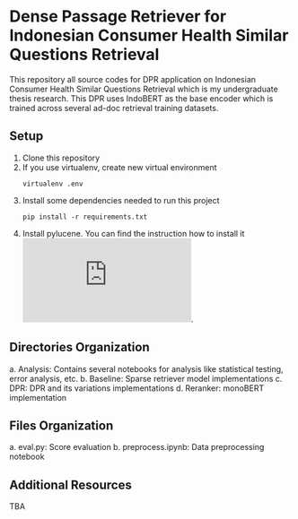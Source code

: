 # Dense Passage Retriever for Indonesian Consumer Health Similar Questions Retrieval

This repository all source codes for DPR application on Indonesian Consumer Health Similar Questions Retrieval which is my undergraduate thesis research.  This DPR uses IndoBERT as the base encoder which is trained across several ad-doc retrieval training datasets.

## Setup

1. Clone this repository
2. If you use virtualenv, create new virtual environment
   ```
   virtualenv .env
   ```
3. Install some dependencies needed to run this project
   ```
   pip install -r requirements.txt
4. Install pylucene. You can find the instruction how to install it ![here](https://lucene.apache.org/pylucene/install.html).

## Directories Organization

a. Analysis: Contains several notebooks for analysis like statistical testing, error analysis, etc.
b. Baseline: Sparse retriever model implementations
c. DPR: DPR and its variations implementations
d. Reranker: monoBERT implementation

## Files Organization

a. eval.py: Score evaluation 
b. preprocess.ipynb: Data preprocessing notebook

## Additional Resources

TBA